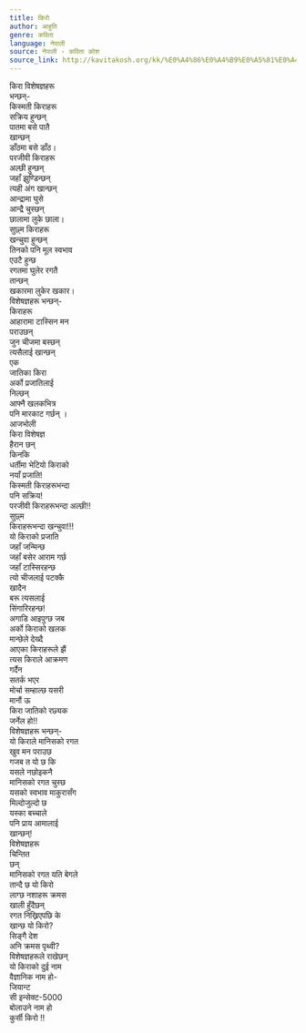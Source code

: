 ```yaml
---
title: किरो
author: आहुति
genre: कविता
language: नेपाली
source: नेपाली - कविता कोश
source_link: http://kavitakosh.org/kk/%E0%A4%86%E0%A4%B9%E0%A5%81%E0%A4%A4%E0%A4%BF
---
```


किरा विशेषज्ञहरू  
भन्छन्-  
किस्मती किराहरू  
सक्रिय हुन्छन्  
पातमा बसे पातै  
खान्छन्  
डाँठमा बसे डाँठ।  
परजीवी किराहरू  
अल्छी हुन्छन्  
जहाँ झुण्डिन्छन्  
त्यही अंग खान्छन्  
आन्द्रामा घुसे  
आन्द्रै चुस्छन्  
छालामा लुके छाला।  
सुछ्म किराहरू  
खन्चुवा हुन्छन्  
तिनको पनि मूल स्वभाव  
एउटै हुन्छ  
रगतमा घुलेर रगतै  
तान्छन्  
खकारमा लुकेर खकार।  
विशेषज्ञहरू भन्छन्-  
किराहरू  
आहारामा टास्सिन मन  
पराउछन्  
जुन चीजमा बस्छन्  
त्यसैलाई खान्छन्  
एक  
जातिका किरा  
अर्को प्रजातिलाई  
निल्छन्  
आफ्नै खलकभित्र  
पनि मारकाट गर्छन् ।  
आजभोली  
किरा विशेषज्ञ  
हैरान छन्  
किनकि  
धर्तीमा भेटियो किराको  
नयाँ प्रजाति!  
किस्मती किराहरूभन्दा  
पनि सक्रिय!  
परजीवी किराहरूभन्दा अल्छी!!  
सुछ्म  
किराहरूभन्दा खन्चुवा!!!  
यो किराको प्रजाति  
जहाँ जन्मिन्छ  
जहाँ बसेर आराम गर्छ  
जहाँ टास्सिरहन्छ  
त्यो चीजलाई पटक्कै  
खादैन  
बरू त्यसलाई  
सिंगारिरहन्छ!  
अगाडि आइपुग्छ जब  
अर्को किराको खलक  
मान्छेले देख्दै  
आएका किराहरूले झैं  
त्यस किराले आक्रमण  
गर्दैन  
सतर्क भएर  
मोर्चा सम्हाल्छ यसरी  
मानौं ऊ  
किरा जातिको रछ्यक  
जर्नेल हो!!  
विशेषज्ञहरू भन्छन्-  
यो किराले मानिसको रगत  
खुव मन पराउछ  
गजब त यो छ कि  
यसले नछोइकनै  
मानिसको रगत चुस्छ  
यसको स्वभाव माकुरासँग  
मिल्दोजुल्दो छ  
यस्का बच्चाले  
पनि प्राय आमालाई  
खान्छन्!  
विशेषज्ञहरू  
चिन्तित  
छन्  
मानिसको रगत यति बेगले  
तान्दै छ यो किरो  
लाग्छ नशाहरू क्रमस  
खाली हुँदैछन्  
रगत निख्रिएपछि के  
खान्छ यो किरो?  
सिङ्गै देश  
अनि क्रमस पृथ्वी?  
विशेषज्ञहरूले राखेछन्  
यो किराको दुई नाम  
वैज्ञानिक नाम हो-  
जियान्ट  
सी इन्सेक्ट-5000  
बोलाउने नाम हो  
कुर्सी किरो !!
